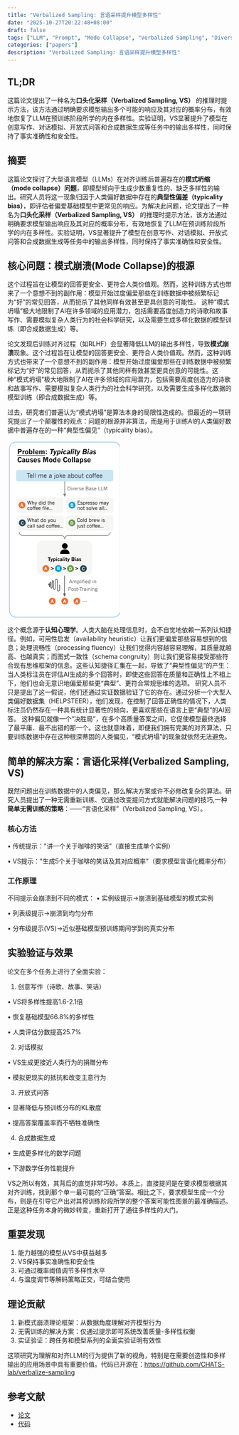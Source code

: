 ```yaml
---
title: "Verbalized Sampling: 言语采样提升模型多样性"
date: "2025-10-27T20:22:48+08:00"
draft: false
tags: ["LLM", "Prompt", "Mode Collapse", "Verbalized Sampling", "Diversity"]
categories: ["papers"]
description: "Verbalized Sampling: 言语采样提升模型多样性"
---
```


## TL;DR

这篇论文提出了一种名为**口头化采样（Verbalized Sampling, VS）** 的推理时提示方法，该方法通过明确要求模型输出多个可能的响应及其对应的概率分布，有效地恢复了LLM在预训练阶段所学的内在多样性。实验证明，VS显著提升了模型在创意写作、对话模拟、开放式问答和合成数据生成等任务中的输出多样性，同时保持了事实准确性和安全性。

## 摘要

这篇论文探讨了大型语言模型（LLMs）在对齐训练后普遍存在的**模式坍缩（mode collapse）问题**，即模型倾向于生成少数重复性的、缺乏多样性的输出。研究人员将这一现象归因于人类偏好数据中存在的**典型性偏差（typicality bias）**，即评估者偏爱基础模型中更常见的响应。为解决此问题，论文提出了一种名为**口头化采样（Verbalized Sampling, VS）** 的推理时提示方法，该方法通过明确要求模型输出响应及其对应的概率分布，有效地恢复了LLM在预训练阶段所学的内在多样性。实验证明，VS显著提升了模型在创意写作、对话模拟、开放式问答和合成数据生成等任务中的输出多样性，同时保持了事实准确性和安全性。

## 核心问题：模式崩溃(Mode Collapse)的根源

这个过程旨在让模型的回答更安全、更符合人类价值观。然而，这种训练方式也带来了一个意想不到的副作用：模型开始过度偏爱那些在训练数据中被频繁标记为“好”的常见回答，从而扼杀了其他同样有效甚至更具创意的可能性。
这种“模式坍塌”极大地限制了AI在许多领域的应用潜力，包括需要高度创造力的诗歌和故事写作、需要模拟复杂人类行为的社会科学研究，以及需要生成多样化数据的模型训练（即合成数据生成）等。

论文发现后训练对齐过程（如RLHF）会显著降低LLM的输出多样性，导致**模式崩溃**现象。这个过程旨在让模型的回答更安全、更符合人类价值观。然而，这种训练方式也带来了一个意想不到的副作用：模型开始过度偏爱那些在训练数据中被频繁标记为“好”的常见回答，从而扼杀了其他同样有效甚至更具创意的可能性。这种“模式坍塌”极大地限制了AI在许多领域的应用潜力，包括需要高度创造力的诗歌和故事写作、需要模拟复杂人类行为的社会科学研究，以及需要生成多样化数据的模型训练（即合成数据生成）等。

过去，研究者们普遍认为“模式坍塌”是算法本身的局限性造成的。但最近的一项研究提出了一个颠覆性的观点：问题的根源并非算法，而是用于训练AI的人类偏好数据中普遍存在的一种“典型性偏见”（typicality bias）。

![Typicality Bias](./images/typicality_bias.png)

这个概念源于**认知心理学**。人类大脑在处理信息时，会不自觉地依赖一系列认知捷径。例如，可用性启发（availability heuristic）让我们更偏爱那些容易想到的信息；处理流畅性（processing fluency）让我们觉得内容越容易理解，其质量就越高、也越真实；而图式一致性（schema congruity）则让我们更容易接受那些符合现有思维框架的信息。这些认知捷径汇集在一起，导致了“典型性偏见”的产生：当人类标注员在评估AI生成的多个回答时，即使这些回答在质量和正确性上不相上下，他们也会无意识地偏爱那些更“典型”、更符合常规思维的选项。
研究人员不只是提出了这一假说，他们还通过实证数据验证了它的存在。通过分析一个大型人类偏好数据集（HELPSTEER），他们发现，在控制了回答正确性的情况下，人类标注员仍然存在一种具有统计显著性的倾向，更喜欢那些在语言上更“典型”的AI回答。
这种偏见就像一个“决胜局”，在多个高质量答案之间，它促使模型最终选择了最平庸、最不出错的那一个。这也就意味着，即便我们拥有完美的对齐算法，只要训练数据中存在这种根深蒂固的人类偏见，“模式坍塌”的现象就依然无法避免。

## 简单的解决方案：言语化采样(Verbalized Sampling, VS)

既然问题出在训练数据中的人类偏见，那么解决方案或许不必修改复杂的算法。研究人员提出了一种无需重新训练、仅通过改变提问方式就能解决问题的技巧,一种**简单无需训练的策略**：——“言语化采样”（Verbalized Sampling, VS）。

### 核心方法

• 传统提示："讲一个关于咖啡的笑话"（直接生成单个实例）

• VS提示："生成5个关于咖啡的笑话及其对应概率"（要求模型言语化概率分布）

### 工作原理

不同提示会崩溃到不同的模式：
• 实例级提示→崩溃到基础模型的模式实例

• 列表级提示→崩溃到均匀分布

• 分布级提示(VS)→近似基础模型预训练期间学到的真实分布

## 实验验证与效果

论文在多个任务上进行了全面实验：

1. 创意写作（诗歌、故事、笑话）

• VS将多样性提高1.6-2.1倍

• 恢复基础模型66.8%的多样性

• 人类评估分数提高25.7%

2. 对话模拟

• VS生成更接近人类行为的捐赠分布

• 模拟更现实的抵抗和改变主意行为

3. 开放式问答

• 显著降低与预训练分布的KL散度

• 提高答案覆盖率而不牺牲准确性

4. 合成数据生成

• 生成更多样化的数学问题

• 下游数学任务性能提升

VS之所以有效，其背后的直觉非常巧妙。本质上，直接提问是在要求模型根据其对齐训练，找到那个单一最可能的“正确”答案。相比之下，要求模型生成一个分布，则是在引导它产出对其预训练阶段所学的整个答案可能性图景的最准确描述。正是这种任务本身的微妙转变，重新打开了通往多样性的大门。

## 重要发现

1. 能力越强的模型从VS中获益越多
2. VS保持事实准确性和安全性
3. 可通过概率阈值调节多样性水平
4. 与温度调节等解码策略正交，可结合使用

## 理论贡献

1. 新模式崩溃理论框架：从数据角度理解对齐模型行为
2. 无需训练的解决方案：仅通过提示即可系统改善质量-多样性权衡
3. 实证验证：跨任务和模型系列的全面实验证明有效性

这项研究为理解和对齐LLM的行为提供了新的视角，特别是在需要创造性和多样输出的应用场景中具有重要价值。代码已开源在：<https://github.com/CHATS-lab/verbalize-sampling>

## 参考文献

- [论文](https://arxiv.org/abs/2510.04618)
- [代码](https://github.com/CHATS-lab/verbalize-sampling)
